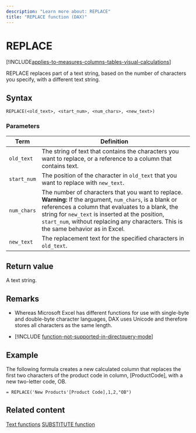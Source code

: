 ```yaml
---
description: "Learn more about: REPLACE"
title: "REPLACE function (DAX)"
---
```

# REPLACE

[!INCLUDE[applies-to-measures-columns-tables-visual-calculations](includes/applies-to-measures-columns-tables-visual-calculations.md)]

REPLACE replaces part of a text string, based on the number of characters you specify, with a different text string.

## Syntax

```dax
REPLACE(<old_text>, <start_num>, <num_chars>, <new_text>)
```

### Parameters

|Term|Definition|
|--------|--------------|
|`old_text`|The string of text that contains the characters you want to replace, or a reference to a column that contains text.|
|`start_num`|The position of the character in `old_text` that you want to replace with `new_text`.|
|`num_chars`|The number of characters that you want to replace. **Warning:** If the argument, `num_chars`, is a blank or references a column that evaluates to a blank, the string for `new_text` is inserted at the position, `start_num`, without replacing any characters. This is the same behavior as in Excel.|
|`new_text`|The replacement text for the specified characters in `old_text`.|

## Return value

A text string.

## Remarks

- Whereas Microsoft Excel has different functions for use with single-byte and double-byte character languages, DAX uses Unicode and therefore stores all characters as the same length.

- [!INCLUDE [function-not-supported-in-directquery-mode](includes/function-not-supported-in-directquery-mode.md)]

## Example

The following formula creates a new calculated column that replaces the first two characters of the product code in column, [ProductCode], with a new two-letter code, OB.

```dax
= REPLACE('New Products'[Product Code],1,2,"OB")
```

## Related content

[Text functions](text-functions-dax.md)
[SUBSTITUTE function](substitute-function-dax.md)
